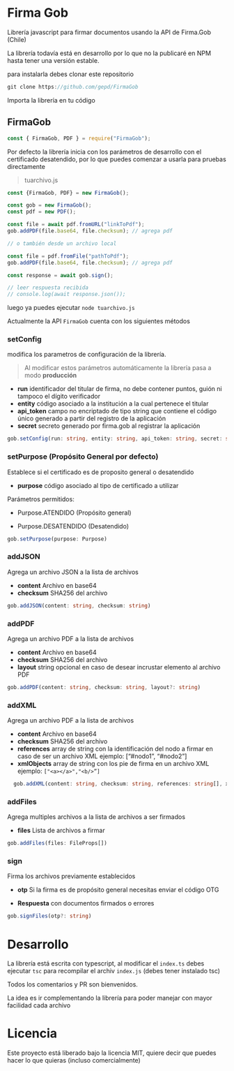 # Firma Gob

Librería javascript para firmar documentos usando la API de Firma.Gob (Chile)

La librería todavía está en desarrollo por lo que no la publicaré en NPM hasta tener una versión estable.

para instalarla debes clonar este repositorio

```js
git clone https://github.com/gepd/FirmaGob
```

Importa la librería en tu código

## FirmaGob

```js
const { FirmaGob, PDF } = require("FirmaGob");

```

Por defecto la librería inicia con los parámetros de desarrollo con el certificado desatendido, por lo que puedes comenzar a usarla para pruebas directamente

> tuarchivo.js
```js
const {FirmaGob, PDF} = new FirmaGob();

const gob = new FirmaGob();
const pdf = new PDF();

const file = await pdf.fromURL("linkToPdf");
gob.addPDF(file.base64, file.checksum); // agrega pdf

// o también desde un archivo local

const file = pdf.fromFile("pathToPdf");
gob.addPDF(file.base64, file.checksum); // agrega pdf

const response = await gob.sign();

// leer respuesta recibida
// console.log(await response.json());

```

luego ya puedes ejecutar `node tuarchivo.js`


Actualmente la API `FirmaGob` cuenta con los siguientes métodos

### setConfig

modifica los parametros de configuración de la librería. 

> Al modificar estos parámetros automáticamente la librería pasa a modo **producción**

  * **run** identificador del titular de firma, no debe contener puntos, guión ni tampoco el dígito verificador
   * **entity** código asociado a la institución a la cual pertenece el titular
   * **api_token** campo no encriptado de tipo string que contiene el código único generado a partir del registro de la aplicación
   * **secret** secreto generado por firma.gob al registrar la aplicación

```ts
gob.setConfig(run: string, entity: string, api_token: string, secret: string)
```

### setPurpose (Propósito General por defecto)

Establece si el certificado es de proposito general o desatendido
   * **purpose** código asociado al tipo de certificado a utilizar

Parámetros permitidos:

* Purpose.ATENDIDO (Propósito general)

* Purpose.DESATENDIDO (Desatendido)

```ts
gob.setPurpose(purpose: Purpose)
```

### addJSON
Agrega un archivo JSON a la lista de archivos
   
   * **content** Archivo en base64
   * **checksum** SHA256 del archivo

 ```ts
 gob.addJSON(content: string, checksum: string)
 ```

### addPDF

 Agrega un archivo PDF a la lista de archivos

   * **content** Archivo en base64
   * **checksum** SHA256 del archivo
   * **layout** string opcional en caso de desear incrustar elemento al archivo PDF

  ```ts
  gob.addPDF(content: string, checksum: string, layout?: string)
  ```
    
### addXML

Agrega un archivo PDF a la lista de archivos
   * **content** Archivo en base64
   * **checksum** SHA256 del archivo
   * **references** array de string con la identificación del nodo a firmar en caso de ser un archivo XML ejemplo: [“#nodo1”, “#nodo2”]
   * **xmlObjects** array de string con los pie de firma en un archivo XML ejemplo: `["<a></a>","<b/>”]`

```ts
  gob.addXML(content: string, checksum: string, references: string[], xmlObjects: string[])
```

### addFiles

Agrega multiples archivos a la lista de archivos a ser firmados

   * **files** Lista de archivos a firmar

  ```ts
  gob.addFiles(files: FileProps[])
  ```

  ### sign

  Firma los archivos previamente establecidos

   * **otp** Si la firma es de propósito general necesitas enviar el código OTG
  
   * **Respuesta** con documentos firmados o errores

```ts
gob.signFiles(otp?: string)

```

# Desarrollo

La librería está escrita con typescript, al modificar el `index.ts` debes ejecutar `tsc` para recompilar el archiv `index.js` (debes tener instalado tsc)

Todos los comentarios y PR son bienvenidos.

La idea es ir complementando la librería para poder manejar con mayor facilidad cada archivo

# Licencia

Este proyecto está liberado bajo la licencia MIT, quiere decir que puedes hacer lo que quieras (incluso comercialmente)